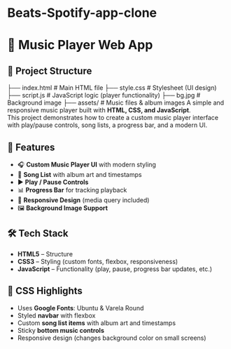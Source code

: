# Beats-Spotify-app-clone

# 🎵 Music Player Web App
## 📂 Project Structure
├── index.html # Main HTML file
├── style.css # Stylesheet (UI design)
├── script.js # JavaScript logic (player functionality)
├── bg.jpg # Background image
├── assets/ # Music files & album images
A simple and responsive music player built with **HTML, CSS, and JavaScript**.  
This project demonstrates how to create a custom music player interface with play/pause controls, song lists, a progress bar, and a modern UI.

## 🚀 Features

- 🎧 **Custom Music Player UI** with modern styling  
- 📜 **Song List** with album art and timestamps  
- ▶️ **Play / Pause Controls**  
- 📊 **Progress Bar** for tracking playback  
- 📱 **Responsive Design** (media query included)  
- 🖼️ **Background Image Support**  

## 🛠️ Tech Stack

- **HTML5** – Structure  
- **CSS3** – Styling (custom fonts, flexbox, responsiveness)  
- **JavaScript** – Functionality (play, pause, progress bar updates, etc.)  


## 🎨 CSS Highlights

- Uses **Google Fonts**: Ubuntu & Varela Round  
- Styled **navbar** with flexbox  
- Custom **song list items** with album art and timestamps  
- Sticky **bottom music controls**  
- Responsive design (changes background color on small screens)  
